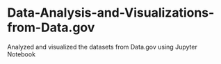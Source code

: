 # Data-Analysis-and-Visualizations-from-Data.gov
Analyzed and visualized the datasets from Data.gov using Jupyter Notebook
